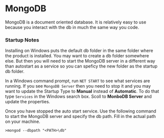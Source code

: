 # MongoDB

MongoDB is a document oriented database. It is relatively easy to use because you interact with the db in much the same way you code.


### Startup Notes

Installing on Windows puts the default db folder in the same folder where the product is installed. You may want to create a db folder somewhere else. But then you will need to start the MongoDB server in a different way than autostart as a service so you can speficy the new folder as the startup db folder.

In a Windows command prompt, run `NET START` to see what services are running. If you see `MongoDB Server` then you need to stop it and you may want to update the Startup Type to **Manual** instead of **Automatic**. To do that type `Services` in the Windows search box. Scoll to **MonboDB Server** and update the properties.

Once you have stopped the auto start service. Use the following command to start the MongoDB server and specify the db path. Fill in the actual path on your machine.

`>mongod --dbpath "<PATH>\db"`



